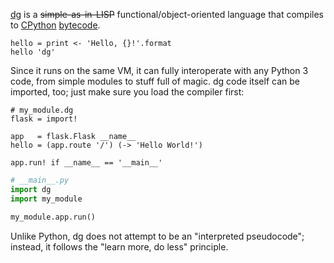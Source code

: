 [dg](https://github.com/pyos/dg)
is a ~~simple-as-in-LISP~~ functional/object-oriented language that compiles to
[CPython](http://python.org/) [bytecode](http://docs.python.org/dev/library/dis.html).

```dg
hello = print <- 'Hello, {}!'.format
hello 'dg'
```

Since it runs on the same VM, it can fully interoperate with any Python 3
code, from simple modules to stuff full of magic. dg code itself can be imported,
too; just make sure you load the compiler first:

```dg
# my_module.dg
flask = import!

app   = flask.Flask __name__
hello = (app.route '/') (-> 'Hello World!')

app.run! if __name__ == '__main__'
```

```python
# __main__.py
import dg
import my_module

my_module.app.run()
```

Unlike Python, dg does not attempt to be an "interpreted pseudocode";
instead, it follows the "learn more, do less" principle.
